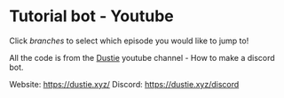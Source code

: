 # Tutorial bot - Youtube

Click *branches* to select which episode you would like to jump to!

All the code is from the [Dustie](https://dustie.xyz/youtube) youtube channel - How to make a discord bot.

Website: https://dustie.xyz/
Discord: https://dustie.xyz/discord
